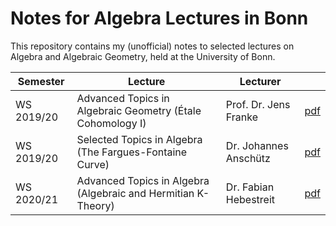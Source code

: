# Notes for Algebra Lectures in Bonn 

This repository contains my (unofficial) notes to selected lectures on Algebra and Algebraic Geometry, held at the University of Bonn.

| Semester | Lecture | Lecturer | |
| --- | --- | --- | --- |
| WS 2019/20 | Advanced Topics in Algebraic Geometry (Étale Cohomology I) | Prof. Dr. Jens Franke | [pdf](https://florianadler.github.io/AlgebraBonn/EtaleI.pdf) |
| WS 2019/20 | Selected Topics in Algebra (The Fargues-Fontaine Curve) | Dr. Johannes Anschütz | [pdf](https://florianadler.github.io/AlgebraBonn/FF.pdf) |
| WS 2020/21 | Advanced Topics in Algebra (Algebraic and Hermitian K-Theory) | Dr. Fabian Hebestreit | [pdf](https://florianadler.github.io/AlgebraBonn/KTheory.pdf) |
